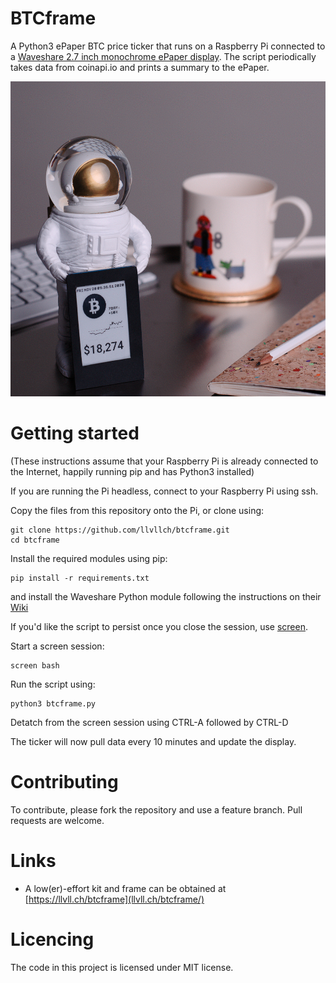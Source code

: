 # BTCframe

A Python3 ePaper BTC price ticker that runs on a Raspberry Pi connected to a [Waveshare 2.7 inch monochrome ePaper display](https://www.waveshare.com/wiki/2.7inch_e-Paper_HAT). The script periodically takes data from coinapi.io and prints a summary to the ePaper.

![Action Shot](/images/ANI.jpg)


# Getting started

(These instructions assume that your Raspberry Pi is already connected to the Internet, happily running pip and has Python3 installed)

If you are running the Pi headless, connect to your Raspberry Pi using ssh.

Copy the files from this repository onto the Pi, or clone using:

```
git clone https://github.com/llvllch/btcframe.git
cd btcframe
```


Install the required modules using pip:

```
pip install -r requirements.txt
```

and install the Waveshare Python module following the instructions on their [Wiki](https://www.waveshare.com/wiki/2.7inch_e-Paper_HAT)

If you'd like the script to persist once you close the session, use [screen](https://linuxize.com/post/how-to-use-linux-screen/).

Start a screen session:

```
screen bash
```

Run the script using:

```
python3 btcframe.py
```

Detatch from the screen session using CTRL-A followed by CTRL-D

The ticker will now pull data every 10 minutes and update the display. 

# Contributing

To contribute, please fork the repository and use a feature branch. Pull requests are welcome.

# Links

- A low(er)-effort kit and frame can be obtained at [https://llvll.ch/btcframe](llvll.ch/btcframe/)


# Licencing

The code in this project is licensed under MIT license.